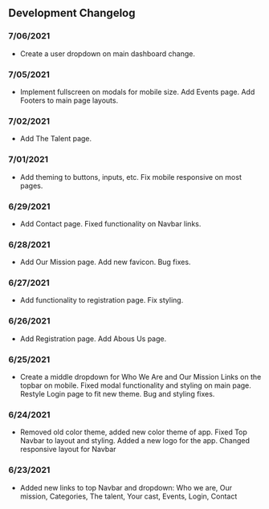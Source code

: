 ## Development Changelog

### 7/06/2021

- Create a user dropdown on main dashboard change.

### 7/05/2021

- Implement fullscreen on modals for mobile size. Add Events page. Add Footers to main page layouts.

### 7/02/2021

- Add The Talent page.

### 7/01/2021

- Add theming to buttons, inputs, etc. Fix mobile responsive on most pages.

### 6/29/2021

- Add Contact page. Fixed functionality on Navbar links.

### 6/28/2021

- Add Our Mission page. Add new favicon. Bug fixes.

### 6/27/2021

- Add functionality to registration page. Fix styling.

### 6/26/2021

- Add Registration page. Add Abous Us page.

### 6/25/2021

- Create a middle dropdown for Who We Are and Our Mission Links on the topbar on mobile. Fixed modal functionality and styling on main page. Restyle Login page to fit new theme. Bug and styling fixes.

### 6/24/2021

- Removed old color theme, added new color theme of app. Fixed Top Navbar to layout and styling. Added a new logo for the app. Changed responsive layout for Navbar

### 6/23/2021

- Added new links to top Navbar and dropdown: Who we are, Our mission, Categories, The talent, Your cast, Events, Login, Contact
